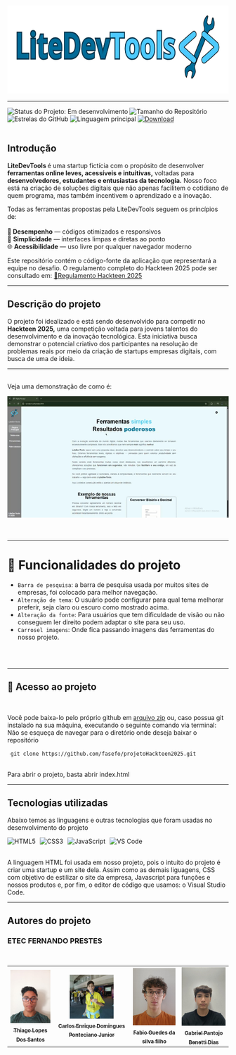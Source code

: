 <p align="left">
  <img src="src/img/logoLiteDevTools.png" alt="Logo 1" height="200">
</p>
<hr>
<div>
<img src="https://img.shields.io/badge/Status-Em%20desenvolvimento-blue?style=for-the-badge" alt="Status do Projeto: Em desenvolvimento" style="display:inline-block;">
<img src="https://img.shields.io/github/repo-size/fasefo/projetoHackteen2025?style=for-the-badge" alt="Tamanho do Repositório" style="display:inline-block;">
<img src="https://img.shields.io/github/stars/fasefo/projetoHackteen2025?style=for-the-badge" alt="Estrelas do GitHub" style="display:inline-block;">
<img src="https://img.shields.io/github/languages/top/fasefo/projetoHackteen2025?style=for-the-badge" alt="Linguagem principal" style="display:inline-block;">
<a href="https://github.com/fasefo/projetoHackteen2025/archive/refs/heads/main.zip" target="_blank">
<img src="https://img.shields.io/badge/Download-.zip-brightgreen?style=for-the-badge&logo=github" alt="Download">
</a>
</div>
<br>

<h2>Introdução</h2>

<strong>LiteDevTools </strong> é uma startup fictícia com o propósito de desenvolver <strong>ferramentas online leves, acessíveis e intuitivas,</strong> voltadas para <strong>desenvolvedores, estudantes e entusiastas da tecnologia.</strong> Nosso foco está na criação de soluções digitais que não apenas facilitem o cotidiano de quem programa, mas também incentivem o aprendizado e a inovação.

Todas as ferramentas propostas pela LiteDevTools seguem os princípios de:
<br>
<br>
🚀<strong> Desempenho</strong> — códigos otimizados e responsivos
<br>
🧠 <strong>Simplicidade</strong> — interfaces limpas e diretas ao ponto
<br>
🌐 <strong>Acessibilidade</strong> — uso livre por qualquer navegador moderno

Este repositório contém o código-fonte da aplicação que representará a equipe no desafio. O regulamento completo do Hackteen 2025 pode ser consultado em:
<a href="https://drive.google.com/drive/folders/1LLx3ji749K5RveKrKzmf4Gd_cVOWiJmB">🔗Regulamento Hackteen 2025</a>

 <hr>

<h2>Descrição do projeto</h2>
<p>O projeto foi idealizado e está sendo desenvolvido para competir no <strong>Hackteen 2025,</strong> uma competição voltada para jovens talentos do desenvolvimento e da inovação tecnológica. Esta iniciativa busca demonstrar o potencial criativo dos participantes na resolução de problemas reais por meio da criação de startups empresas digitais, com busca de uma de ideia.
<br>
<hr>
<br>
Veja uma demonstração de como é:
</p>

<img src="src/img/gif.apresentação .gif" alt="Funcionamento do site">
<br>
<br>
<br>
<hr>

# :hammer: Funcionalidades do projeto

- `Barra de pesquisa`: a barra de pesquisa usada por muitos sites de empresas, foi colocado para melhor navegação.
- `Alteração de tema`: O usuário pode configurar para qual tema melhorar preferir, seja claro ou escuro como mostrado acima.
- `Alteração da fonte`: Para usuários que tem dificuldade de visão ou não conseguem ler direito podem adaptar o site para seu uso.
- `Carrosel imagens`: Onde fica passando imagens das ferramentas do nosso projeto.
<br>
<br>
<hr>
<h2>📂 Acesso ao projeto</h2>
<br>
<p>Você pode baixa-lo pelo próprio github em <a href="https://github.com/fasefo/projetoHackteen2025/archive/refs/heads/main.zip">arquivo zip</a> ou, caso possua git instalado na sua máquina, executando o seguinte comando via terminal: <br> Não se esqueça de navegar para o diretório onde deseja baixar o repositório</p>

```
 git clone https://github.com/fasefo/projetoHackteen2025.git
```

<br>
Para abrir o projeto, basta abrir index.html
<hr>
<h2>Tecnologias utilizadas</h2>
<p>Abaixo temos as linguagens e outras tecnologias que foram usadas no desenvolvimento do projeto</p>
<div style="display: flex; gap: 10px;">
  <img src="https://img.shields.io/badge/-HTML5-E34F26?style=flat-square&logo=html5&logoColor=white" alt="HTML5"> 
  <img src="https://img.shields.io/badge/-CSS3-1572B6?style=flat-square&logo=css3&logoColor=white" alt="CSS3">
  <img src="https://img.shields.io/badge/-JavaScript-F7DF1E?style=flat-square&logo=javascript&logoColor=black" alt="JavaScript">
  <img src="https://img.shields.io/badge/-VS%20Code-007ACC?style=flat-square&logo=visual-studio-code&logoColor=white" alt="VS Code">
</div>
<br>
<p> A linguagem HTML foi usada em nosso projeto, pois o intuito do projeto é criar uma startup e um site dela.
  Assim como as demais liguagens, CSS com objetivo de estilizar o site da empresa, Javascript para funções e nossos produtos e, por fim, o editor de código que usamos: o Visual Studio Code.
</p>
<hr>
<h2>Autores do projeto</h2>
<h3>ETEC FERNANDO PRESTES</h3>
<br>
<table>
  <tr>
    <td align="center">
      <a href="https://github.com/ThiagoLopesDS" target="_blank">
        <img src="src/img/Devs_02.jpg" width="100px" alt="Thiago Lopes Dos Santos"/><br/>
        <sub><b>Thiago Lopes Dos Santos</b></sub>
      </a>
    </td>
    <td align="center">
      <a href="https://github.com/Carlos0909" target="_blank">
        <img src="src/img/Devs_01.jpg" width="100px" alt="Carlos Enrique Domingues Ponteciano Junior"/><br/>
        <sub><b>Carlos Enrique Domingues Ponteciano Junior</b></sub>
      </a>
    </td>
     <td align="center">
      <a href="https://github.com/fasefo" target="_blank">
        <img src="src/img/Devs_03.jpg" width="100px" alt="Fabio Guedes da silva filho"/><br/>
        <sub><b>Fabio Guedes da silva filho</b></sub>
      </a>
    </td>
       <td align="center">
      <a href="https://github.com/GGG12121212 Gabriel P" target="_blank">
        <img src="src/img/Devs_04.jpg" width="100px" alt="Gabriel Pantojo Benetti Dias"/><br/>
        <sub><b>Gabriel Pantojo Benetti Dias</b></sub>
      </a>
    </td>
  </tr>
</table>
